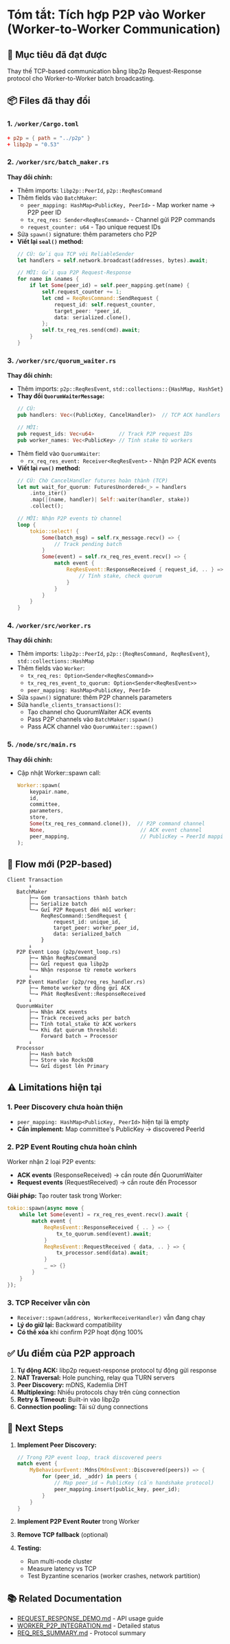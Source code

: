 # Tóm tắt: Tích hợp P2P vào Worker (Worker-to-Worker Communication)

## 🎯 Mục tiêu đã đạt được

Thay thế TCP-based communication bằng libp2p Request-Response protocol cho Worker-to-Worker batch broadcasting.

## 📦 Files đã thay đổi

### 1. `/worker/Cargo.toml`
```toml
+ p2p = { path = "../p2p" }
+ libp2p = "0.53"
```

### 2. `/worker/src/batch_maker.rs`
**Thay đổi chính:**
- Thêm imports: `libp2p::PeerId`, `p2p::ReqResCommand`
- Thêm fields vào `BatchMaker`:
  - `peer_mapping: HashMap<PublicKey, PeerId>` - Map worker name → P2P peer ID
  - `tx_req_res: Sender<ReqResCommand>` - Channel gửi P2P commands
  - `request_counter: u64` - Tạo unique request IDs
- Sửa `spawn()` signature: thêm parameters cho P2P
- **Viết lại `seal()` method:**
  ```rust
  // CŨ: Gửi qua TCP với ReliableSender
  let handlers = self.network.broadcast(addresses, bytes).await;
  
  // MỚI: Gửi qua P2P Request-Response
  for name in &names {
      if let Some(peer_id) = self.peer_mapping.get(name) {
          self.request_counter += 1;
          let cmd = ReqResCommand::SendRequest {
              request_id: self.request_counter,
              target_peer: *peer_id,
              data: serialized.clone(),
          };
          self.tx_req_res.send(cmd).await;
      }
  }
  ```

### 3. `/worker/src/quorum_waiter.rs`
**Thay đổi chính:**
- Thêm imports: `p2p::ReqResEvent`, `std::collections::{HashMap, HashSet}`
- **Thay đổi `QuorumWaiterMessage`:**
  ```rust
  // CŨ:
  pub handlers: Vec<(PublicKey, CancelHandler)>  // TCP ACK handlers
  
  // MỚI:
  pub request_ids: Vec<u64>        // Track P2P request IDs
  pub worker_names: Vec<PublicKey> // Tính stake từ workers
  ```
- Thêm field vào `QuorumWaiter`:
  - `rx_req_res_event: Receiver<ReqResEvent>` - Nhận P2P ACK events
- **Viết lại `run()` method:**
  ```rust
  // CŨ: Chờ CancelHandler futures hoàn thành (TCP)
  let mut wait_for_quorum: FuturesUnordered<_> = handlers
      .into_iter()
      .map(|(name, handler)| Self::waiter(handler, stake))
      .collect();
  
  // MỚI: Nhận P2P events từ channel
  loop {
      tokio::select! {
          Some(batch_msg) = self.rx_message.recv() => {
              // Track pending batch
          }
          Some(event) = self.rx_req_res_event.recv() => {
              match event {
                  ReqResEvent::ResponseReceived { request_id, .. } => {
                      // Tính stake, check quorum
                  }
              }
          }
      }
  }
  ```

### 4. `/worker/src/worker.rs`
**Thay đổi chính:**
- Thêm imports: `libp2p::PeerId`, `p2p::{ReqResCommand, ReqResEvent}`, `std::collections::HashMap`
- Thêm fields vào `Worker`:
  - `tx_req_res: Option<Sender<ReqResCommand>>`
  - `tx_req_res_event_to_quorum: Option<Sender<ReqResEvent>>`
  - `peer_mapping: HashMap<PublicKey, PeerId>`
- Sửa `spawn()` signature: thêm P2P channels parameters
- Sửa `handle_clients_transactions()`:
  - Tạo channel cho QuorumWaiter ACK events
  - Pass P2P channels vào `BatchMaker::spawn()`
  - Pass ACK channel vào `QuorumWaiter::spawn()`

### 5. `/node/src/main.rs`
**Thay đổi chính:**
- Cập nhật Worker::spawn call:
  ```rust
  Worker::spawn(
      keypair.name, 
      id, 
      committee, 
      parameters, 
      store,
      Some(tx_req_res_command.clone()),  // P2P command channel
      None,                               // ACK event channel
      peer_mapping,                       // PublicKey → PeerId mapping
  );
  ```

## 🔄 Flow mới (P2P-based)

```
Client Transaction
       ↓
   BatchMaker
       ├─→ Gom transactions thành batch
       ├─→ Serialize batch
       └─→ Gửi P2P Request đến mỗi worker:
           ReqResCommand::SendRequest {
               request_id: unique_id,
               target_peer: worker_peer_id,
               data: serialized_batch
           }
       ↓
   P2P Event Loop (p2p/event_loop.rs)
       ├─→ Nhận ReqResCommand
       ├─→ Gửi request qua libp2p
       └─→ Nhận response từ remote workers
       ↓
   P2P Event Handler (p2p/req_res_handler.rs)
       ├─→ Remote worker tự động gửi ACK
       └─→ Phát ReqResEvent::ResponseReceived
       ↓
   QuorumWaiter
       ├─→ Nhận ACK events
       ├─→ Track received_acks per batch
       ├─→ Tính total_stake từ ACK workers
       └─→ Khi đạt quorum threshold:
           Forward batch → Processor
       ↓
   Processor
       ├─→ Hash batch
       ├─→ Store vào RocksDB
       └─→ Gửi digest lên Primary
```

## ⚠️ Limitations hiện tại

### 1. Peer Discovery chưa hoàn thiện
- `peer_mapping: HashMap<PublicKey, PeerId>` hiện tại là empty
- **Cần implement:** Map committee's PublicKey → discovered PeerId

### 2. P2P Event Routing chưa hoàn chỉnh
Worker nhận 2 loại P2P events:
- **ACK events** (ResponseReceived) → cần route đến QuorumWaiter
- **Request events** (RequestReceived) → cần route đến Processor

**Giải pháp:** Tạo router task trong Worker:
```rust
tokio::spawn(async move {
    while let Some(event) = rx_req_res_event.recv().await {
        match event {
            ReqResEvent::ResponseReceived { .. } => {
                tx_to_quorum.send(event).await;
            }
            ReqResEvent::RequestReceived { data, .. } => {
                tx_processor.send(data).await;
            }
            _ => {}
        }
    }
});
```

### 3. TCP Receiver vẫn còn
- `Receiver::spawn(address, WorkerReceiverHandler)` vẫn đang chạy
- **Lý do giữ lại:** Backward compatibility
- **Có thể xóa** khi confirm P2P hoạt động 100%

## ✅ Ưu điểm của P2P approach

1. **Tự động ACK:** libp2p request-response protocol tự động gửi response
2. **NAT Traversal:** Hole punching, relay qua TURN servers
3. **Peer Discovery:** mDNS, Kademlia DHT
4. **Multiplexing:** Nhiều protocols chạy trên cùng connection
5. **Retry & Timeout:** Built-in vào libp2p
6. **Connection pooling:** Tái sử dụng connections

## 🚀 Next Steps

1. **Implement Peer Discovery:**
   ```rust
   // Trong P2P event loop, track discovered peers
   match event {
       MyBehaviourEvent::Mdns(MdnsEvent::Discovered(peers)) => {
           for (peer_id, _addr) in peers {
               // Map peer_id → PublicKey (cần handshake protocol)
               peer_mapping.insert(public_key, peer_id);
           }
       }
   }
   ```

2. **Implement P2P Event Router** trong Worker

3. **Remove TCP fallback** (optional)

4. **Testing:**
   - Run multi-node cluster
   - Measure latency vs TCP
   - Test Byzantine scenarios (worker crashes, network partition)

## 📚 Related Documentation

- [REQUEST_RESPONSE_DEMO.md](REQUEST_RESPONSE_DEMO.md) - API usage guide
- [WORKER_P2P_INTEGRATION.md](WORKER_P2P_INTEGRATION.md) - Detailed status
- [REQ_RES_SUMMARY.md](REQ_RES_SUMMARY.md) - Protocol summary
